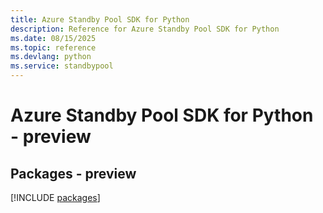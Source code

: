 ```yaml
---
title: Azure Standby Pool SDK for Python
description: Reference for Azure Standby Pool SDK for Python
ms.date: 08/15/2025
ms.topic: reference
ms.devlang: python
ms.service: standbypool
---
```

# Azure Standby Pool SDK for Python - preview
## Packages - preview
[!INCLUDE [packages](standby-pool-index.md)]